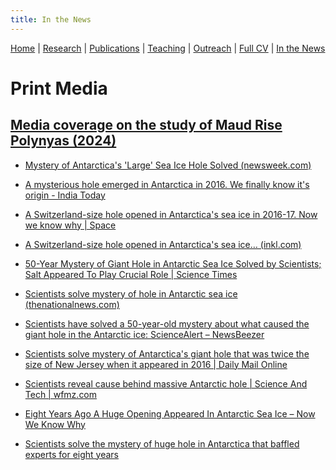 ```yaml
---
title: In the News
---
```

[Home](index.html) | [Research](research.html) | [Publications](publications.html) | [Teaching](teaching.html) | [Outreach](outreach.html) |  [Full CV](https://github.com/adityarn/CV/blob/master/CV.pdf) | [In the News](news.html)


# Print Media

## [Media coverage on the study of Maud Rise Polynyas (2024)](https://doi.org/10.1126/sciadv.adj0777)

* [Mystery of Antarctica's 'Large' Sea Ice Hole Solved (newsweek.com)](https://eur03.safelinks.protection.outlook.com/?url=https%3A%2F%2Fwww.newsweek.com%2Fmystery-antarctica-sea-ice-solved-1896189&data=05%7C02%7CA.Narayanan%40soton.ac.uk%7Cb9032b71e41440632f8808dc6ab2b310%7C4a5378f929f44d3ebe89669d03ada9d8%7C0%7C0%7C638502562947362357%7CUnknown%7CTWFpbGZsb3d8eyJWIjoiMC4wLjAwMDAiLCJQIjoiV2luMzIiLCJBTiI6Ik1haWwiLCJXVCI6Mn0%3D%7C0%7C%7C%7C&sdata=B9j5OKwTK1DLeY3RQcX%2FBJvKTL0BYE8cfzcOQ3kBWAQ%3D&reserved=0)

* [A mysterious hole emerged in Antarctica in 2016. We finally know it's origin - India Today](https://eur03.safelinks.protection.outlook.com/?url=https%3A%2F%2Fwww.indiatoday.in%2Fscience%2Fstory%2Fmysterious-hole-emerged-in-antarctica-in-2016-we-finally-know-its-origin-2534369-2024-05-02&data=05%7C02%7CA.Narayanan%40soton.ac.uk%7Cb9032b71e41440632f8808dc6ab2b310%7C4a5378f929f44d3ebe89669d03ada9d8%7C0%7C0%7C638502562947377089%7CUnknown%7CTWFpbGZsb3d8eyJWIjoiMC4wLjAwMDAiLCJQIjoiV2luMzIiLCJBTiI6Ik1haWwiLCJXVCI6Mn0%3D%7C0%7C%7C%7C&sdata=aUw1rQBRvYCG0UuZPeGsjC%2F4sqO8okpKwej5rugmZ00%3D&reserved=0)

* [A Switzerland-size hole opened in Antarctica's sea ice in 2016-17. Now we know why | Space](https://eur03.safelinks.protection.outlook.com/?url=https%3A%2F%2Fwww.space.com%2Fantarctica-sea-ice-hole-2016-2017-explained&data=05%7C02%7CA.Narayanan%40soton.ac.uk%7Cb9032b71e41440632f8808dc6ab2b310%7C4a5378f929f44d3ebe89669d03ada9d8%7C0%7C0%7C638502562947386070%7CUnknown%7CTWFpbGZsb3d8eyJWIjoiMC4wLjAwMDAiLCJQIjoiV2luMzIiLCJBTiI6Ik1haWwiLCJXVCI6Mn0%3D%7C0%7C%7C%7C&sdata=sfBcTzVTvPWrLSJIAUuBDoRSfAcgZ%2BS%2FD6VWopDhzRI%3D&reserved=0)

* [A Switzerland-size hole opened in Antarctica's sea ice… (inkl.com)](https://eur03.safelinks.protection.outlook.com/?url=https%3A%2F%2Fwww.inkl.com%2Fnews%2Fa-switzerland-size-hole-opened-in-antarctica-s-sea-ice-in-2016-17-now-we-know-why&data=05%7C02%7CA.Narayanan%40soton.ac.uk%7Cb9032b71e41440632f8808dc6ab2b310%7C4a5378f929f44d3ebe89669d03ada9d8%7C0%7C0%7C638502562947395021%7CUnknown%7CTWFpbGZsb3d8eyJWIjoiMC4wLjAwMDAiLCJQIjoiV2luMzIiLCJBTiI6Ik1haWwiLCJXVCI6Mn0%3D%7C0%7C%7C%7C&sdata=MMgViW1L2IaIgE8NKEbN1fTx2uJ7FI99iwT1omJp%2FLA%3D&reserved=0)

* [50-Year Mystery of Giant Hole in Antarctic Sea Ice Solved by Scientists; Salt Appeared To Play Crucial Role | Science Times](https://eur03.safelinks.protection.outlook.com/?url=https%3A%2F%2Fwww.sciencetimes.com%2Farticles%2F49973%2F20240502%2F50-year-mystery-giant-hole-antarctic-sea-ice-solved-scientists.htm&data=05%7C02%7CA.Narayanan%40soton.ac.uk%7Cb9032b71e41440632f8808dc6ab2b310%7C4a5378f929f44d3ebe89669d03ada9d8%7C0%7C0%7C638502562947401193%7CUnknown%7CTWFpbGZsb3d8eyJWIjoiMC4wLjAwMDAiLCJQIjoiV2luMzIiLCJBTiI6Ik1haWwiLCJXVCI6Mn0%3D%7C0%7C%7C%7C&sdata=x5cqVg2QAv8itroDyaFxb6IiUeibCNVh4bmJm6IMhdE%3D&reserved=0)

* [Scientists solve mystery of hole in Antarctic sea ice (thenationalnews.com)](https://eur03.safelinks.protection.outlook.com/?url=https%3A%2F%2Fwww.thenationalnews.com%2Fclimate%2F2024%2F05%2F01%2Fscientists-discover-cause-of-mystery-of-2017-hole-in-antarctic-sea-ice%2F&data=05%7C02%7CA.Narayanan%40soton.ac.uk%7Cb9032b71e41440632f8808dc6ab2b310%7C4a5378f929f44d3ebe89669d03ada9d8%7C0%7C0%7C638502562947406904%7CUnknown%7CTWFpbGZsb3d8eyJWIjoiMC4wLjAwMDAiLCJQIjoiV2luMzIiLCJBTiI6Ik1haWwiLCJXVCI6Mn0%3D%7C0%7C%7C%7C&sdata=VyAPJ6QeW4tI3fVmiBKT58YuYKyR1Qd6A%2BLu8BocEq4%3D&reserved=0)

* [Scientists have solved a 50-year-old mystery about what caused the giant hole in the Antarctic ice: ScienceAlert – NewsBeezer](https://eur03.safelinks.protection.outlook.com/?url=https%3A%2F%2Fnewsbeezer.com%2Fscientists-have-solved-a-50-year-old-mystery-about-what-caused-the-giant-hole-in-the-antarctic-ice-sciencealert%2F&data=05%7C02%7CA.Narayanan%40soton.ac.uk%7Cb9032b71e41440632f8808dc6ab2b310%7C4a5378f929f44d3ebe89669d03ada9d8%7C0%7C0%7C638502562947412496%7CUnknown%7CTWFpbGZsb3d8eyJWIjoiMC4wLjAwMDAiLCJQIjoiV2luMzIiLCJBTiI6Ik1haWwiLCJXVCI6Mn0%3D%7C0%7C%7C%7C&sdata=rB6iDuihu3gVtOotFphvmzR2XY3SWeL5Gzp7v4urAa0%3D&reserved=0)

* [Scientists solve mystery of Antarctica's giant hole that was twice the size of New Jersey when it appeared in 2016 | Daily Mail Online](https://eur03.safelinks.protection.outlook.com/?url=https%3A%2F%2Fwww.dailymail.co.uk%2Fsciencetech%2Farticle-13375653%2FAntarctica-giant-hole-sea-ice-size-New-Jersey.html&data=05%7C02%7CA.Narayanan%40soton.ac.uk%7C9b3993c8d0f94165b8d208dc6b4e59b9%7C4a5378f929f44d3ebe89669d03ada9d8%7C0%7C0%7C638503231463855739%7CUnknown%7CTWFpbGZsb3d8eyJWIjoiMC4wLjAwMDAiLCJQIjoiV2luMzIiLCJBTiI6Ik1haWwiLCJXVCI6Mn0%3D%7C0%7C%7C%7C&sdata=bvcUqtuHs50zZs3k61ka%2FWfbmZVLtjxL7qk5vm5OKJI%3D&reserved=0)

* [Scientists reveal cause behind massive Antarctic hole | Science And Tech | wfmz.com](https://eur03.safelinks.protection.outlook.com/?url=https%3A%2F%2Fwww.wfmz.com%2Fscience_and_tech%2Fscientists-reveal-cause-behind-massive-antarctic-hole%2Farticle_7a22fe37-7716-53c8-b0ee-ca05e1a209a6.html&data=05%7C02%7CA.Narayanan%40soton.ac.uk%7C9b3993c8d0f94165b8d208dc6b4e59b9%7C4a5378f929f44d3ebe89669d03ada9d8%7C0%7C0%7C638503231463878596%7CUnknown%7CTWFpbGZsb3d8eyJWIjoiMC4wLjAwMDAiLCJQIjoiV2luMzIiLCJBTiI6Ik1haWwiLCJXVCI6Mn0%3D%7C0%7C%7C%7C&sdata=CrBO%2BZV5Xa3555f9WUYIhkcT%2B3oeUgrAbSJR942SwEc%3D&reserved=0)

* [Eight Years Ago A Huge Opening Appeared In Antarctic Sea Ice – Now We Know Why](https://www.iflscience.com/eight-years-ago-a-huge-opening-appeared-in-antarctic-sea-ice-now-we-know-why-74029)

* [Scientists solve the mystery of huge hole in Antarctica that baffled experts for eight years](https://www.ladbible.com/news/world-news/antarctica-hole-scientists-study-why-598227-20240504)
